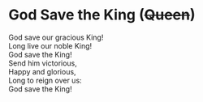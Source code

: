 # God Save the King (~~Queen~~)

God save our gracious King!  
Long live our noble King!  
God save the King!  
Send him victorious,  
Happy and glorious,  
Long to reign over us:  
God save the King!
